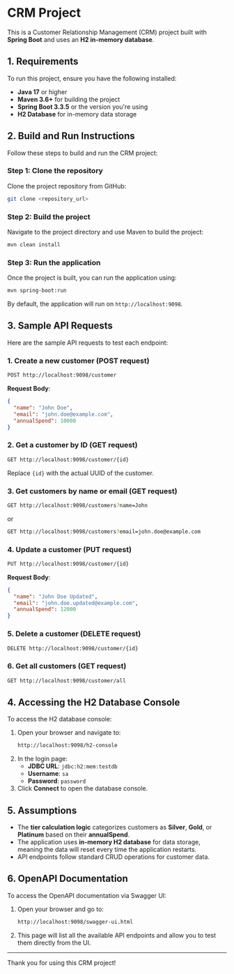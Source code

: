 
# CRM Project

This is a Customer Relationship Management (CRM) project built with **Spring Boot** and uses an **H2 in-memory database**.

## 1. Requirements
To run this project, ensure you have the following installed:
- **Java 17** or higher
- **Maven 3.6+** for building the project
- **Spring Boot 3.3.5** or the version you're using
- **H2 Database** for in-memory data storage

## 2. Build and Run Instructions
Follow these steps to build and run the CRM project:

### Step 1: Clone the repository
Clone the project repository from GitHub:
```bash
git clone <repository_url>
```

### Step 2: Build the project
Navigate to the project directory and use Maven to build the project:
```bash
mvn clean install
```

### Step 3: Run the application
Once the project is built, you can run the application using:
```bash
mvn spring-boot:run
```
By default, the application will run on `http://localhost:9098`.

## 3. Sample API Requests
Here are the sample API requests to test each endpoint:

### 1. **Create a new customer** (POST request)
```bash
POST http://localhost:9098/customer
```
**Request Body**:
```json
{
  "name": "John Doe",
  "email": "john.doe@example.com",
  "annualSpend": 10000
}
```

### 2. **Get a customer by ID** (GET request)
```bash
GET http://localhost:9098/customer/{id}
```
Replace `{id}` with the actual UUID of the customer.

### 3. **Get customers by name or email** (GET request)
```bash
GET http://localhost:9098/customers?name=John
```
or
```bash
GET http://localhost:9098/customers?email=john.doe@example.com
```

### 4. **Update a customer** (PUT request)
```bash
PUT http://localhost:9098/customer/{id}
```
**Request Body**:
```json
{
  "name": "John Doe Updated",
  "email": "john.doe.updated@example.com",
  "annualSpend": 12000
}
```

### 5. **Delete a customer** (DELETE request)
```bash
DELETE http://localhost:9098/customer/{id}
```

### 6. **Get all customers** (GET request)
```bash
GET http://localhost:9098/customer/all
```

## 4. Accessing the H2 Database Console
To access the H2 database console:
1. Open your browser and navigate to:
   ```bash
   http://localhost:9098/h2-console
   ```
2. In the login page:
   - **JDBC URL**: `jdbc:h2:mem:testdb`
   - **Username**: `sa`
   - **Password**: `password`
3. Click **Connect** to open the database console.

## 5. Assumptions
- The **tier calculation logic** categorizes customers as **Silver**, **Gold**, or **Platinum** based on their **annualSpend**.
- The application uses **in-memory H2 database** for data storage, meaning the data will reset every time the application restarts.
- API endpoints follow standard CRUD operations for customer data.

## 6. OpenAPI Documentation
To access the OpenAPI documentation via Swagger UI:
1. Open your browser and go to:
   ```bash
   http://localhost:9098/swagger-ui.html
   ```
2. This page will list all the available API endpoints and allow you to test them directly from the UI.

---

Thank you for using this CRM project!
